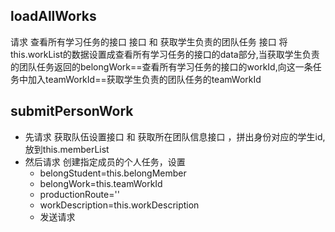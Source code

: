 ## loadAllWorks
请求 查看所有学习任务的接口 接口 和 获取学生负责的团队任务 接口 将this.workList的数据设置成查看所有学习任务的接口的data部分,当获取学生负责的团队任务返回的belongWork==查看所有学习任务的接口的workId,向这一条任务中加入teamWorkId==获取学生负责的团队任务的teamWorkId
## submitPersonWork
* 先请求 获取队伍设置接口 和 获取所在团队信息接口 ，拼出身份对应的学生id,放到this.memberList
* 然后请求 创建指定成员的个人任务，设置
  * belongStudent=this.belongMember
  * belongWork=this.teamWorkId
  * productionRoute=''
  * workDescription=this.workDescription
  * 发送请求
